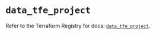 # `data_tfe_project`

Refer to the Terraform Registry for docs: [`data_tfe_project`](https://registry.terraform.io/providers/hashicorp/tfe/0.66.0/docs/data-sources/project).
